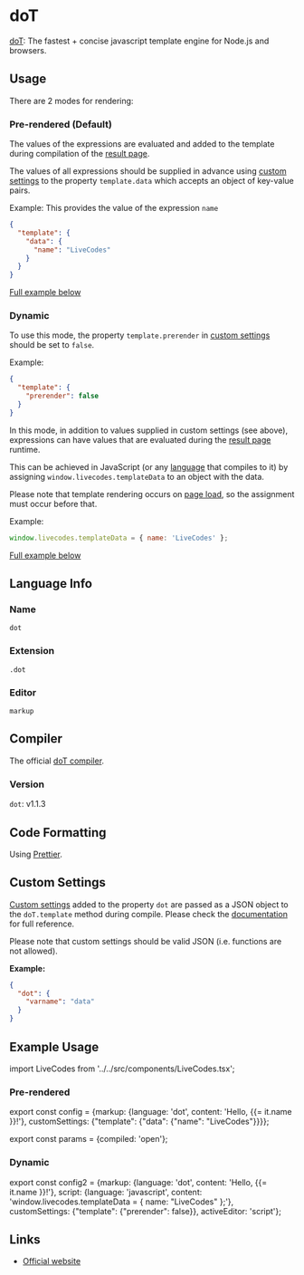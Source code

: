 # doT

[doT](https://olado.github.io/doT/): The fastest + concise javascript template engine for Node.js and browsers.

## Usage

There are 2 modes for rendering:

### Pre-rendered (Default)

The values of the expressions are evaluated and added to the template during compilation of the [result page](../features/result.md).

The values of all expressions should be supplied in advance using [custom settings](../advanced/custom-settings.md) to the property `template.data` which accepts an object of key-value pairs.

Example: This provides the value of the expression `name`

```json title="Custom Settings"
{
  "template": {
    "data": {
      "name": "LiveCodes"
    }
  }
}
```

[Full example below](#pre-rendered)

### Dynamic

To use this mode, the property `template.prerender` in [custom settings](../advanced/custom-settings.md) should be set to `false`.

Example:

```json title="Custom Settings"
{
  "template": {
    "prerender": false
  }
}
```

In this mode, in addition to values supplied in custom settings (see above), expressions can have values that are evaluated during the [result page](../features/result.md) runtime.

This can be achieved in JavaScript (or any [language](../languages/index.md) that compiles to it) by assigning `window.livecodes.templateData` to an object with the data.

Please note that template rendering occurs on [page load](https://developer.mozilla.org/en-US/docs/Web/API/Window/load_event), so the assignment must occur before that.

Example:

```js title="Script Editor (JS)"
window.livecodes.templateData = { name: 'LiveCodes' };
```

[Full example below](#dynamic-1)

## Language Info

### Name

`dot`

### Extension

`.dot`

### Editor

`markup`

## Compiler

The official [doT compiler](https://www.npmjs.com/package/dot).

### Version

`dot`: v1.1.3

## Code Formatting

Using [Prettier](https://prettier.io/).

## Custom Settings

[Custom settings](../advanced/custom-settings.md) added to the property `dot` are passed as a JSON object to the `doT.template` method during compile. Please check the [documentation](https://olado.github.io/doT/index.html) for full reference.

Please note that custom settings should be valid JSON (i.e. functions are not allowed).

**Example:**

```json title="Custom Settings"
{
  "dot": {
    "varname": "data"
  }
}
```

## Example Usage

import LiveCodes from '../../src/components/LiveCodes.tsx';

### Pre-rendered

export const config = {markup: {language: 'dot', content: 'Hello, {{= it.name }}!'}, customSettings: {"template": {"data": {"name": "LiveCodes"}}}};

export const params = {compiled: 'open'};

<LiveCodes config={config} params={params}></LiveCodes>

### Dynamic

export const config2 = {markup: {language: 'dot', content: 'Hello, {{= it.name }}!'}, script: {language: 'javascript', content: 'window.livecodes.templateData = { name: "LiveCodes" };'}, customSettings: {"template": {"prerender": false}}, activeEditor: 'script'};

<LiveCodes config={config2}></LiveCodes>

## Links

- [Official website](https://olado.github.io/doT/)

